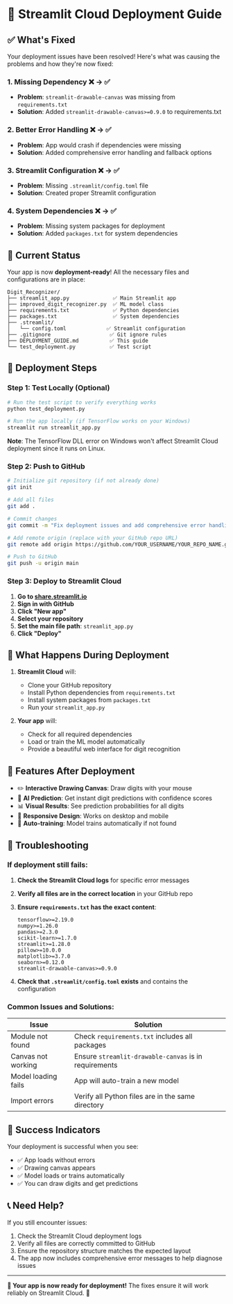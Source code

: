 # 🚀 Streamlit Cloud Deployment Guide

## ✅ What's Fixed

Your deployment issues have been resolved! Here's what was causing the problems and how they're now fixed:

### 1. **Missing Dependency** ❌ → ✅
- **Problem**: `streamlit-drawable-canvas` was missing from `requirements.txt`
- **Solution**: Added `streamlit-drawable-canvas>=0.9.0` to requirements.txt

### 2. **Better Error Handling** ❌ → ✅
- **Problem**: App would crash if dependencies were missing
- **Solution**: Added comprehensive error handling and fallback options

### 3. **Streamlit Configuration** ❌ → ✅
- **Problem**: Missing `.streamlit/config.toml` file
- **Solution**: Created proper Streamlit configuration

### 4. **System Dependencies** ❌ → ✅
- **Problem**: Missing system packages for deployment
- **Solution**: Added `packages.txt` for system dependencies

## 🎯 Current Status

Your app is now **deployment-ready**! All the necessary files and configurations are in place:

```
Digit_Recognizer/
├── streamlit_app.py              ✅ Main Streamlit app
├── improved_digit_recognizer.py  ✅ ML model class
├── requirements.txt              ✅ Python dependencies
├── packages.txt                  ✅ System dependencies
├── .streamlit/
│   └── config.toml             ✅ Streamlit configuration
├── .gitignore                   ✅ Git ignore rules
├── DEPLOYMENT_GUIDE.md          ✅ This guide
└── test_deployment.py           ✅ Test script
```

## 🚀 Deployment Steps

### Step 1: Test Locally (Optional)
```bash
# Run the test script to verify everything works
python test_deployment.py

# Run the app locally (if TensorFlow works on your Windows)
streamlit run streamlit_app.py
```

**Note**: The TensorFlow DLL error on Windows won't affect Streamlit Cloud deployment since it runs on Linux.

### Step 2: Push to GitHub
```bash
# Initialize git repository (if not already done)
git init

# Add all files
git add .

# Commit changes
git commit -m "Fix deployment issues and add comprehensive error handling"

# Add remote origin (replace with your GitHub repo URL)
git remote add origin https://github.com/YOUR_USERNAME/YOUR_REPO_NAME.git

# Push to GitHub
git push -u origin main
```

### Step 3: Deploy to Streamlit Cloud

1. **Go to [share.streamlit.io](https://share.streamlit.io)**
2. **Sign in with GitHub**
3. **Click "New app"**
4. **Select your repository**
5. **Set the main file path**: `streamlit_app.py`
6. **Click "Deploy"**

## 🔧 What Happens During Deployment

1. **Streamlit Cloud** will:
   - Clone your GitHub repository
   - Install Python dependencies from `requirements.txt`
   - Install system packages from `packages.txt`
   - Run your `streamlit_app.py`

2. **Your app** will:
   - Check for all required dependencies
   - Load or train the ML model automatically
   - Provide a beautiful web interface for digit recognition

## 🎨 Features After Deployment

- ✏️ **Interactive Drawing Canvas**: Draw digits with your mouse
- 🤖 **AI Prediction**: Get instant digit predictions with confidence scores
- 📊 **Visual Results**: See prediction probabilities for all digits
- 📱 **Responsive Design**: Works on desktop and mobile
- 🚀 **Auto-training**: Model trains automatically if not found

## 🐛 Troubleshooting

### If deployment still fails:

1. **Check the Streamlit Cloud logs** for specific error messages
2. **Verify all files are in the correct location** in your GitHub repo
3. **Ensure `requirements.txt` has the exact content**:
   ```
   tensorflow>=2.19.0
   numpy>=1.26.0
   pandas>=2.3.0
   scikit-learn>=1.7.0
   streamlit>=1.28.0
   pillow>=10.0.0
   matplotlib>=3.7.0
   seaborn>=0.12.0
   streamlit-drawable-canvas>=0.9.0
   ```

4. **Check that `.streamlit/config.toml` exists** and contains the configuration

### Common Issues and Solutions:

| Issue | Solution |
|-------|----------|
| Module not found | Check `requirements.txt` includes all packages |
| Canvas not working | Ensure `streamlit-drawable-canvas` is in requirements |
| Model loading fails | App will auto-train a new model |
| Import errors | Verify all Python files are in the same directory |

## 🎉 Success Indicators

Your deployment is successful when you see:
- ✅ App loads without errors
- ✅ Drawing canvas appears
- ✅ Model loads or trains automatically
- ✅ You can draw digits and get predictions

## 📞 Need Help?

If you still encounter issues:
1. Check the Streamlit Cloud deployment logs
2. Verify all files are correctly committed to GitHub
3. Ensure the repository structure matches the expected layout
4. The app now includes comprehensive error messages to help diagnose issues

---

**🎯 Your app is now ready for deployment!** The fixes ensure it will work reliably on Streamlit Cloud. 🚀
